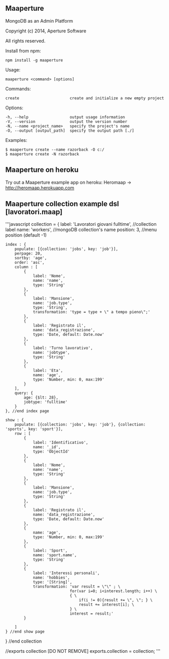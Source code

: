Maaperture
-------------
MongoDB as an Admin Platform

Copyright (c) 2014, Aperture Software

All rights reserved.

Install from npm:

	npm install -g maaperture
	
Usage: 
	
	maaperture <command> [options]

Commands:

	create                 		create and initialize a new empty project

Options:

	-h, --help                  output usage information
	-V, --version               output the version number
	-N, --name <project_name>   specify the project's name
	-O, --output [output_path]  specify the output path [./]

Examples:

	$ maaperture create --name razorback -O c:/
	$ maaperture create -N razorback
	
Maaperture on heroku
-------------
Try out a Maaperture example app on heroku:
Heromaap -> http://heromaap.herokuapp.com
	
Maaperture collection example dsl [lavoratori.maap]
-------------

'''javascript
collection = {
	label: 'Lavoratori giovani fulltime', 	//collection label
	name: 'workers',						//mongoDB collection's name
	position: 3, 							//menu position (default -1)
	
	index : {
		populate: [{collection: 'jobs', key: 'job'}],
		perpage: 20,
		sortby: 'age',
		order: 'asc',
		column : [
			{	
				label: 'Nome',
				name: 'name',
				type: 'String'
			},
			{	
				label: 'Mansione',
				name: 'job.type',
				type: 'String',
				transformation: 'type = type + \" a tempo pieno\";'
			},
			{	
				label: 'Registrato il',
				name: 'data_registrazione',
				type: 'Date, default: Date.now'
			},
			{	
				label: 'Turno lavorativo',
				name: 'jobtype',
				type: 'String'
			},
			{	
				label: 'Eta',
				name: 'age',
				type: 'Number, min: 0, max:199'
			}
		],
		query: {
			age: {$lt: 28},
			jobtype: 'fulltime'
		}
	}, //end index page
	
	show : {
		populate: [{collection: 'jobs', key: 'job'}, {collection: 'sports', key: 'sport'}],
		row : [
			{
				label: 'Identificativo',
				name: '_id',
				type: 'ObjectId'
			},
			{	
				label: 'Nome',
				name: 'name',
				type: 'String'
			},
			{	
				label: 'Mansione',
				name: 'job.type',
				type: 'String'
			},
			{	
				label: 'Registrato il',
				name: 'data_registrazione',
				type: 'Date, default: Date.now'
			},
			{	
				name: 'age',
				type: 'Number, min: 0, max:199'
			},
			{	
				label: 'Sport',
				name: 'sport.name',
				type: 'String'
			},
			{
				label: 'Interessi personali',
				name: 'hobbies',
				type: '[String]',
				transformation: 'var result = \"\" ; \
								for(var i=0; i<interest.length; i++) \
								{ \
									if(i != 0){result += \", \"; } \
									result += interest[i]; \
								} \
								interest = result;'
			}
			
		]
	} //end show page
	
} //end collection	

//exports collection [DO NOT REMOVE]
exports.collection = collection;
'''

